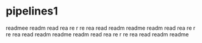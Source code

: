 # pipelines1
readmee
readm
read
rea
re
r
re
rea
read
readm
readme
readm
read
rea
re
r
re
rea
read
readm
readme
readm
read
rea
re
r
re
rea
read
readm
readme
